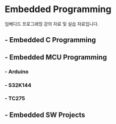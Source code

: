 # Embedded Programming
임베디드 프로그래밍 강의 자료 및 실습 자료입니다.

## - Embedded C Programming

## - Embedded MCU Programming

### - Arduino

### - S32K144

### - TC275

## - Embedded SW Projects
